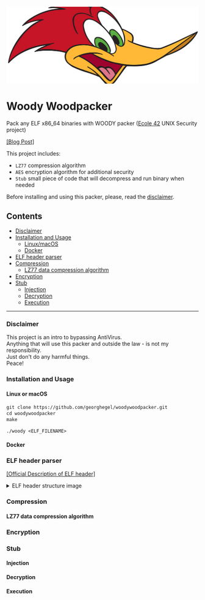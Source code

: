 ![Woody](./img/woody_head.webp)

# Woody Woodpacker

Pack any ELF x86_64 binaries with WOODY packer ([Ecole 42](https://42.fr/en/homepage/) UNIX Security project)

[[Blog Post]](https://t.me/bavariansausages)

This project includes:
  
  * `LZ77` compression algorithm
  * `AES` encryption algorithm for additional security
  * `Stub` small piece of code that will decompress and run binary when needed

Before installing and using this packer, please, read the [disclaimer](#disclaimer).

## Contents
- [Disclaimer](#disclaimer)
- [Installation and Usage](#installation-and-usage)
  - [Linux/macOS](#linux-or-macos)
  - [Docker](#docker)
- [ELF header parser](#elf-header-parser)
- [Compression](#compression)
  - [LZ77 data compression algorithm](#lz77-data-compression-algorithm)
- [Encryption](#encryption)
- [Stub](#stub)
  - [Injection](#injection)
  - [Decryption](#decryption)
  - [Execution](#execution)
<hr>

### Disclaimer
This project is an intro to bypassing AntiVirus.<br>
Anything that will use this packer and outside the law - is not my responsibility.<br>
Just don't do any harmful things.<br>
Peace!

### Installation and Usage
#### Linux or macOS

```shell
git clone https://github.com/georghegel/woodywoodpacker.git
cd woodywoodpacker
make
```

```shell
./woody <ELF_FILENAME>
```
#### Docker

### ELF header parser
[[Official Description of ELF header]](https://refspecs.linuxfoundation.org/elf/gabi4+/ch4.eheader.html)<br>

<details>
<summary>ELF header structure image</summary>
<img src="https://upload.wikimedia.org/wikipedia/commons/e/e4/ELF_Executable_and_Linkable_Format_diagram_by_Ange_Albertini.png">
<br>
</details>

### Compression
#### LZ77 data compression algorithm
### Encryption
### Stub
#### Injection
#### Decryption
#### Execution
